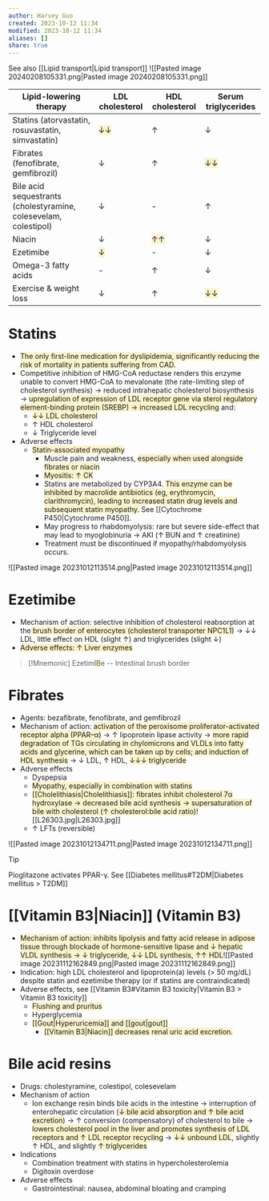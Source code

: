 ```yaml
---
author: Harvey Guo
created: 2023-10-12 11:34
modified: 2023-10-12 11:34
aliases: []
share: true
---
```

See also [[Lipid transport|Lipid transport]]
![[Pasted image 20240208105331.png|Pasted image 20240208105331.png]]

| Lipid-lowering therapy                                           | LDL cholesterol                                           | HDL cholesterol                                           | Serum triglycerides                                       |
| ---------------------------------------------------------------- | --------------------------------------------------------- | --------------------------------------------------------- | --------------------------------------------------------- |
| Statins (atorvastatin, rosuvastatin, simvastatin)                | <span style="background:rgba(240, 200, 0, 0.2)">↓↓</span> | ↑                                                         | ↓                                                         |
| Fibrates (fenofibrate, gemfibrozil)                              | ↓                                                         | ↑                                                         | <span style="background:rgba(240, 200, 0, 0.2)">↓↓</span> |
| Bile acid sequestrants (cholestyramine, colesevelam, colestipol) | ↓                                                         | -                                                         | ↑                                                         |
| Niacin                                                           | ↓                                                         | <span style="background:rgba(240, 200, 0, 0.2)">↑↑</span> | ↓                                                         |
| Ezetimibe                                                        | <span style="background:rgba(240, 200, 0, 0.2)">↓</span>  | -                                                         | ↓                                                         |
| Omega-3 fatty acids                                              | -                                                         | ↑                                                         | ↓                                                         |
| Exercise & weight loss                                           | ↓                                                         | ↑                                                         | <span style="background:rgba(240, 200, 0, 0.2)">↓↓</span> |

# Statins
- <span style="background:rgba(240, 200, 0, 0.2)">The only first-line medication for dyslipidemia, significantly reducing the risk of mortality in patients suffering from CAD.</span>
- Competitive inhibition of HMG-CoA reductase renders this enzyme unable to convert HMG-CoA to mevalonate (the rate-limiting step of cholesterol synthesis) → reduced intrahepatic cholesterol biosynthesis → <span style="background:rgba(240, 200, 0, 0.2)">upregulation of expression of LDL receptor gene via sterol regulatory element-binding protein (SREBP) → increased LDL recycling</span> and:
	- <span style="background:rgba(240, 200, 0, 0.2)">↓↓ LDL cholesterol</span>
	- ↑ HDL cholesterol
	- ↓ Triglyceride level
- Adverse effects
	- <span style="background:rgba(240, 200, 0, 0.2)">Statin-associated myopathy</span>
		- Muscle pain and weakness, <span style="background:rgba(240, 200, 0, 0.2)">especially when used alongside fibrates or niacin</span>
		- <span style="background:rgba(240, 200, 0, 0.2)">Myositis: ↑ CK</span> 
		- Statins are metabolized by CYP3A4. <span style="background:rgba(240, 200, 0, 0.2)">This enzyme can be inhibited by macrolide antibiotics (eg, erythromycin, clarithromycin), leading to increased statin drug levels and subsequent statin myopathy.</span> See [[Cytochrome P450|Cytochrome P450]].
		- May progress to rhabdomyolysis: rare but severe side-effect that may lead to myoglobinuria → AKI (↑ BUN and ↑ creatinine)
		- Treatment must be discontinued if myopathy/rhabdomyolysis occurs.

![[Pasted image 20231012113514.png|Pasted image 20231012113514.png]]
# Ezetimibe
- Mechanism of action: selective inhibition of cholesterol reabsorption at the<span style="background:rgba(240, 200, 0, 0.2)"> brush border of enterocytes (cholesterol transporter NPC1L1)</span> → ↓↓ LDL, little effect on HDL (slight ↑) and triglycerides (slight ↓)
- <span style="background:rgba(240, 200, 0, 0.2)">Adverse effects: ↑ Liver enzymes</span>
>[!Mnemonic] 
>Ezetim<span style="background:rgba(240, 200, 0, 0.2)">IB</span>e -- Intestinal brush border
# Fibrates
- Agents: bezafibrate, fenofibrate, and gemfibrozil
- Mechanism of action: <span style="background:rgba(240, 200, 0, 0.2)">activation of the peroxisome proliferator-activated receptor alpha (PPAR–α)</span> → ↑ lipoprotein lipase activity → <span style="background:rgba(240, 200, 0, 0.2)">more rapid degradation of  TGs circulating in chylomicrons and VLDLs into fatty acids and glycerine, which can be taken up by cells; and induction of HDL synthesis</span> → ↓ LDL, ↑ HDL, <span style="background:rgba(240, 200, 0, 0.2)">↓↓↓ triglyceride</span>
- Adverse effects
	- Dyspepsia
	- <span style="background:rgba(240, 200, 0, 0.2)">Myopathy, especially in combination with statins</span> 
	- <span style="background:rgba(240, 200, 0, 0.2)">[[Cholelithiasis|Cholelithiasis]]: fibrates inhibit cholesterol 7α hydroxylase → decreased bile acid synthesis → supersaturation of bile with cholesterol (↑ cholesterol:bile acid ratio)</span>![[L26303.jpg|L26303.jpg]]
	- ↑ LFTs (reversible)
 
![[Pasted image 20231012134711.png|Pasted image 20231012134711.png]]
>[!tip] 
>Pioglitazone activates PPAR-γ. See [[Diabetes mellitus#T2DM|Diabetes mellitus > T2DM]]
# [[Vitamin B3|Niacin]] (Vitamin B3)
- <span style="background:rgba(240, 200, 0, 0.2)">Mechanism of action: inhibits lipolysis and fatty acid release in adipose tissue through blockade of hormone-sensitive lipase and ↓ hepatic VLDL synthesis → ↓ triglyceride, ↓↓ LDL synthesis, ↑↑ HDL</span>![[Pasted image 20231112162849.png|Pasted image 20231112162849.png]]
- Indication: high LDL cholesterol and lipoprotein(a) levels (> 50 mg/dL) despite statin and ezetimibe therapy (or if statins are contraindicated)
- Adverse effects, see [[Vitamin B3#Vitamin B3 toxicity|Vitamin B3 > Vitamin B3 toxicity]]
	- <span style="background:rgba(240, 200, 0, 0.2)">Flushing and pruritus</span>
	- Hyperglycemia
	- <span style="background:rgba(240, 200, 0, 0.2)">[[Gout|Hyperuricemia]] and [[gout|gout]]</span>
		- <span style="background:rgba(240, 200, 0, 0.2)">[[Vitamin B3|Niacin]] decreases renal uric acid excretion.</span>
# Bile acid resins
- Drugs: cholestyramine, colestipol, colesevelam
- Mechanism of action
	- Ion exchange resin binds bile acids in the intestine  → interruption of enterohepatic circulation (<span style="background:rgba(240, 200, 0, 0.2)">↓ bile acid absorption and ↑ bile acid excretion</span>)  → ↑ conversion (compensatory) of cholesterol to bile → <span style="background:rgba(240, 200, 0, 0.2)">lowers cholesterol pool in the liver and promotes synthesis of LDL receptors and ↑ LDL receptor recycling</span> → <span style="background:rgba(240, 200, 0, 0.2)">↓↓ unbound LDL</span>, slightly ↑ HDL, and slightly <span style="background:rgba(240, 200, 0, 0.2)">↑ triglycerides</span> 
- Indications
	- Combination treatment with statins in hypercholesterolemia
	- Digitoxin overdose
- Adverse effects
	- Gastrointestinal: nausea, abdominal bloating and cramping